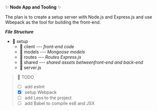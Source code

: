 :sparkles: **Node App and Tooling** :sparkles:

The plan is to create a setup server with Node.js and Express.js
and use Wbepack as the tool for building the front-end.

***File Structure***

* :file_folder: setup
    * :file_folder: client *--- front-end code*
    * :file_folder: models *--- Mongoose models*
    * :file_folder: routes *--- Routes Express.js*
    * :file_folder: shared *--- shared assets betweenfront-end and back-end*
    * :page_facing_up: server.js

> :pencil: TODO
> - [ ] add eslint
> - [x] setup Webpack
> - [ ] add Less to the project
> - [ ] add Babel to compile es6 and JSX
